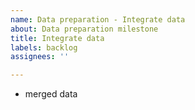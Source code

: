 ```yaml
---
name: Data preparation - Integrate data
about: Data preparation milestone
title: Integrate data
labels: backlog
assignees: ''

---
```


- merged data
